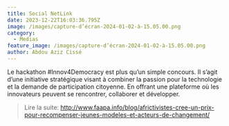 ```yaml
---
title: Social NetLink
date: 2023-12-22T16:03:36.795Z
image: /images/capture-d’écran-2024-01-02-à-15.05.00.png
category:
  - Medias
feature_image: /images/capture-d’écran-2024-01-02-à-15.05.00.png
author: Abdou Aziz Cissé
---
```

Le hackathon #Innov4Democracy est plus qu’un simple concours. Il s’agit d’une initiative stratégique visant à combiner la passion pour la technologie et la demande de participation citoyenne. En offrant une plateforme où les innovateurs peuvent se rencontrer, collaborer et développer.

> Lire la suite: http://www.faapa.info/blog/africtivistes-cree-un-prix-pour-recompenser-jeunes-modeles-et-acteurs-de-changement/